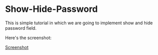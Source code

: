 # Show-Hide-Password

This is simple tutorial in which we are going to implement show and hide password field.

Here's the screenshot:

[Screenshot](Screenshot.jpg)